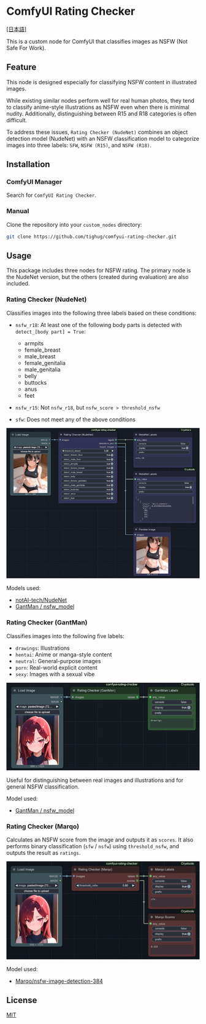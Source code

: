 # ComfyUI Rating Checker

[[日本語]](./README_JP.md)

This is a custom node for ComfyUI that classifies images as NSFW (Not Safe For Work).

## Feature

This node is designed especially for classifying NSFW content in illustrated images.

While existing similar nodes perform well for real human photos, they tend to classify anime-style illustrations as NSFW even when there is minimal nudity. Additionally, distinguishing between R15 and R18 categories is often difficult.

To address these issues, `Rating Checker (NudeNet)` combines an object detection model (NudeNet) with an NSFW classification model to categorize images into three labels: `SFW`, `NSFW (R15)`, and `NSFW (R18)`.

## Installation

### ComfyUI Manager

Search for `ComfyUI Rating Checker`.

### Manual

Clone the repository into your `custom_nodes` directory:

```bash
git clone https://github.com/tighug/comfyui-rating-checker.git
```

## Usage

This package includes three nodes for NSFW rating. The primary node is the NudeNet version, but the others (created during evaluation) are also included.

### Rating Checker (NudeNet)

Classifies images into the following three labels based on these conditions:

- `nsfw_r18`: At least one of the following body parts is detected with `detect_[body part] = True`:

  - armpits
  - female_breast
  - male_breast
  - female_genitalia
  - male_genitalia
  - belly
  - buttocks
  - anus
  - feet

- `nsfw_r15`: Not `nsfw_r18`, but `nsfw_score > threshold_nsfw`
- `sfw`: Does not meet any of the above conditions

![NudeNet R15](./doc/images/nudenet.png)

Models used:

- [notAI-tech/NudeNet](https://github.com/notAI-tech/NudeNet/tree/v3)
- [GantMan / nsfw_model](https://github.com/GantMan/nsfw_model)

### Rating Checker (GantMan)

Classifies images into the following five labels:

- `drawings`: Illustrations
- `hentai`: Anime or manga-style content
- `neutral`: General-purpose images
- `porn`: Real-world explicit content
- `sexy`: Images with a sexual vibe

![GantMan](./doc/images/gantman.png)

Useful for distinguishing between real images and illustrations and for general NSFW classification.

Model used:

- [GantMan / nsfw_model](https://github.com/GantMan/nsfw_model)

### Rating Checker (Marqo)

Calculates an NSFW score from the image and outputs it as `scores`. It also performs binary classification (`sfw` / `nsfw`) using `threshold_nsfw`, and outputs the result as `ratings`.

![Marqo](./doc/images/marqo.png)

Model used:

- [Marqo/nsfw-image-detection-384](https://huggingface.co/Marqo/nsfw-image-detection-384)

## License

[MIT](./LICENSE)
